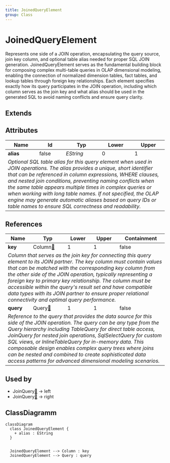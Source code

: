 ```yaml
---
title: JoinedQueryElement
group: Class
---
```


# JoinedQueryElement<a name="class-joinedqueryelement"></a>

Represents one side of a JOIN operation, encapsulating the query source, join key column, and optional table alias needed for proper SQL JOIN generation. JoinedQueryElement serves as the fundamental building block for composing complex multi-table queries in OLAP dimensional modeling, enabling the connection of normalized dimension tables, fact tables, and lookup tables through foreign key relationships. Each element specifies exactly how its query participates in the JOIN operation, including which column serves as the join key and what alias should be used in the generated SQL to avoid naming conflicts and ensure query clarity.
## Extends

## Attributes

<table>
  <thead>
    <tr>
      <th>Name</th>
      <th>Id</th>
      <th>Typ</th>
      <th>Lower</th>
      <th>Upper</th>
    </tr>
  </thead>
  <tbody>
    <tr>
      <td><strong>alias</strong></td>
      <td>false</td>
      <td><em>EString</em></td>
      <td>0</td>
      <td>1</td>
    </tr>
    <tr>
      <td colspan="5"><em>Optional SQL table alias for this query element when used in JOIN operations. The alias provides a unique, short identifier that can be referenced in column expressions, WHERE clauses, and nested join conditions, preventing naming conflicts when the same table appears multiple times in complex queries or when working with long table names. If not specified, the OLAP engine may generate automatic aliases based on query IDs or table names to ensure SQL correctness and readability.</em></td>
    </tr>
  </tbody>
</table>

## References

<table>
  <thead>
    <tr>
      <th>Name</th>
      <th>Typ</th>
      <th>Lower</th>
      <th>Upper</th>
      <th>Containment</th>
    </tr>
  </thead>
  <tbody>
    <tr>
      <td><strong>key</strong></td>
      <td>Column<a href="./class-Column">🔗</a></td>
      <td>1</td>
      <td>1</td>
      <td>false</td>
    </tr>
    <tr>
      <td colspan="5"><em>Column that serves as the join key for connecting this query element to its JOIN partner. The key column must contain values that can be matched with the corresponding key column from the other side of the JOIN operation, typically representing a foreign key to primary key relationship. The column must be accessible within the query's result set and have compatible data types with its JOIN partner to ensure proper relational connectivity and optimal query performance.</em></td>
    </tr>
    <tr>
      <td><strong>query</strong></td>
      <td>Query<a href="./class-Query">🔗</a></td>
      <td>1</td>
      <td>1</td>
      <td>false</td>
    </tr>
    <tr>
      <td colspan="5"><em>Reference to the query that provides the data source for this side of the JOIN operation. The query can be any type from the Query hierarchy including TableQuery for direct table access, JoinQuery for nested join operations, SqlSelectQuery for custom SQL views, or InlineTableQuery for in-memory data. This composable design enables complex query trees where joins can be nested and combined to create sophisticated data access patterns for advanced dimensional modeling scenarios.</em></td>
    </tr>
  </tbody>
</table>



## Used by

- JoinQuery[🔗](./class-JoinQuery) → left
- JoinQuery[🔗](./class-JoinQuery) → right

## ClassDiagramm

```mermaid
classDiagram
  class JoinedQueryElement {
    + alias : EString
  }


  JoinedQueryElement --> Column : key
  JoinedQueryElement --> Query : query

```
